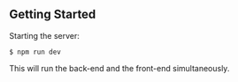## Getting Started

Starting the server:

```
$ npm run dev
```
This will run the back-end and the front-end simultaneously.
